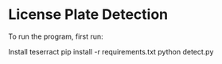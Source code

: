 # License Plate Detection

To run the program, first run:

Install teserract
pip install -r requirements.txt
python detect.py
